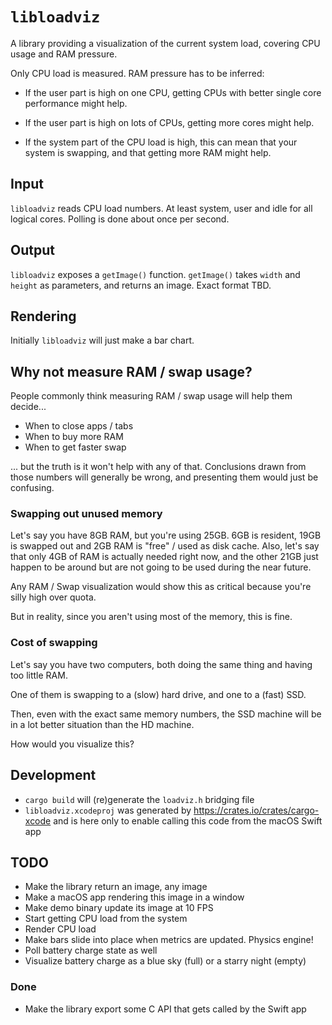 # `libloadviz`

A library providing a visualization of the current system load, covering CPU
usage and RAM pressure.

Only CPU load is measured. RAM pressure has to be inferred:

* If the user part is high on one CPU, getting CPUs with better single core
performance might help.

* If the user part is high on lots of CPUs, getting more cores might help.

* If the system part of the CPU load is high, this can mean that your system is swapping, and that getting more RAM might help.

## Input

`libloadviz` reads CPU load numbers. At least system, user and idle for all
logical cores. Polling is done about once per second.

## Output

`libloadviz` exposes a `getImage()` function. `getImage()` takes `width` and
`height` as parameters, and returns an image. Exact format TBD.

## Rendering

Initially `libloadviz` will just make a bar chart.

## Why not measure RAM / swap usage?

People commonly think measuring RAM / swap usage will help them decide...
* When to close apps / tabs
* When to buy more RAM
* When to get faster swap

... but the truth is it won't help with any of that. Conclusions drawn from
those numbers will generally be wrong, and presenting them would just be
confusing.

### Swapping out unused memory

Let's say you have 8GB RAM, but you're using 25GB. 6GB is resident, 19GB is
swapped out and 2GB RAM is "free" / used as disk cache. Also, let's say that
only 4GB of RAM is actually needed right now, and the other 21GB just happen to
be around but are not going to be used during the near future.

Any RAM / Swap visualization would show this as critical because you're silly
high over quota.

But in reality, since you aren't using most of the memory, this is fine.

### Cost of swapping

Let's say you have two computers, both doing the same thing and having too little RAM.

One of them is swapping to a (slow) hard drive, and one to a (fast) SSD.

Then, even with the exact same memory numbers, the SSD machine will be in a lot
better situation than the HD machine.

How would you visualize this?

## Development

* `cargo build` will (re)generate the `loadviz.h` bridging file
* `libloadviz.xcodeproj` was generated by <https://crates.io/crates/cargo-xcode>
  and is here only to enable calling this code from the macOS Swift app

## TODO

* Make the library return an image, any image
* Make a macOS app rendering this image in a window
* Make demo binary update its image at 10 FPS
* Start getting CPU load from the system
* Render CPU load
* Make bars slide into place when metrics are updated. Physics engine!
* Poll battery charge state as well
* Visualize battery charge as a blue sky (full) or a starry night (empty)

### Done

* Make the library export some C API that gets called by the Swift app
